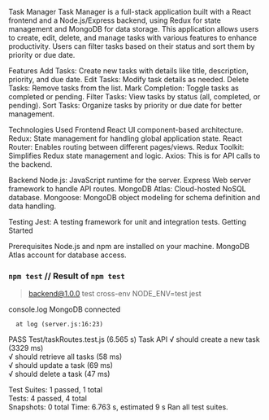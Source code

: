 Task Manager
Task Manager is a full-stack application built with a React frontend and a Node.js/Express backend, using Redux for state management and MongoDB for data storage. This application allows users to create, edit, delete, and manage tasks with various features to enhance productivity. Users can filter tasks based on their status and sort them by priority or due date.

Features
Add Tasks: Create new tasks with details like title, description, priority, and due date.
Edit Tasks: Modify task details as needed.
Delete Tasks: Remove tasks from the list.
Mark Completion: Toggle tasks as completed or pending.
Filter Tasks: View tasks by status (all, completed, or pending).
Sort Tasks: Organize tasks by priority or due date for better management.

Technologies Used
Frontend
React UI component-based architecture.
Redux: State management for handling global application state.
React Router: Enables routing between different pages/views.
Redux Toolkit: Simplifies Redux state management and logic.
Axios: This is for API calls to the backend.

Backend
Node.js: JavaScript runtime for the server.
Express Web server framework to handle API routes.
MongoDB Atlas: Cloud-hosted NoSQL database.
Mongoose: MongoDB object modeling for schema definition and data handling.

Testing
Jest: A testing framework for unit and integration tests.
Getting Started

Prerequisites
Node.js and npm are installed on your machine.
MongoDB Atlas account for database access.

### `npm test` // Result of `npm test`

> backend@1.0.0 test
> cross-env NODE_ENV=test jest

  console.log
    MongoDB connected

      at log (server.js:16:23)

 PASS  Test/taskRoutes.test.js (6.565 s)
  Task API
    √ should create a new task (3329 ms)                                                                
    √ should retrieve all tasks (58 ms)                                                                 
    √ should update a task (69 ms)                                                                      
    √ should delete a task (47 ms)                                                                      
                                                                                                        
Test Suites: 1 passed, 1 total                                                                          
Tests:       4 passed, 4 total                                                                          
Snapshots:   0 total
Time:        6.763 s, estimated 9 s
Ran all test suites.




